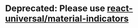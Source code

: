# Deprecated: Please use [react-universal/material-indicators](https://github.com/react-universal/material-indicators)

